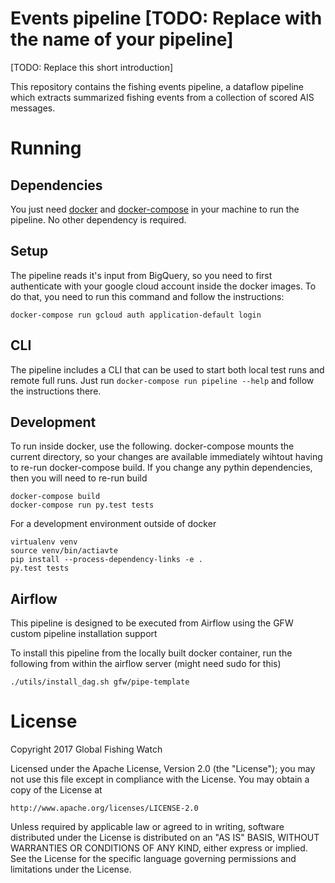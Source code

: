# Events pipeline [TODO: Replace with the name of your pipeline]

[TODO: Replace this short introduction]

This repository contains the fishing events pipeline, a dataflow pipeline which
extracts summarized fishing events from a collection of scored AIS messages.

# Running

## Dependencies

You just need [docker](https://www.docker.com/) and
[docker-compose](https://docs.docker.com/compose/) in your machine to run the
pipeline. No other dependency is required.

## Setup

The pipeline reads it's input from BigQuery, so you need to first authenticate
with your google cloud account inside the docker images. To do that, you need
to run this command and follow the instructions:

```
docker-compose run gcloud auth application-default login
```

## CLI

The pipeline includes a CLI that can be used to start both local test runs and
remote full runs. Just run `docker-compose run pipeline --help` and follow the
instructions there.

## Development
To run inside docker, use the following.  docker-compose mounts the current directory, so 
your changes are available immediately wihtout having to re-run docker-compose build.
If you change any pythin dependencies, then you will need to re-run build

```
docker-compose build
docker-compose run py.test tests
```


For a development environment outside of docker
```
virtualenv venv
source venv/bin/actiavte
pip install --process-dependency-links -e .
py.test tests
```

## Airflow

This pipeline is designed to be executed from Airflow using the GFW custom pipeline installation support

To install this pipeline from the locally built docker container, run the following from within the airflow server 
(might need sudo for this)

```
./utils/install_dag.sh gfw/pipe-template
```

# License

Copyright 2017 Global Fishing Watch

Licensed under the Apache License, Version 2.0 (the "License");
you may not use this file except in compliance with the License.
You may obtain a copy of the License at

    http://www.apache.org/licenses/LICENSE-2.0

Unless required by applicable law or agreed to in writing, software
distributed under the License is distributed on an "AS IS" BASIS,
WITHOUT WARRANTIES OR CONDITIONS OF ANY KIND, either express or implied.
See the License for the specific language governing permissions and
limitations under the License.
